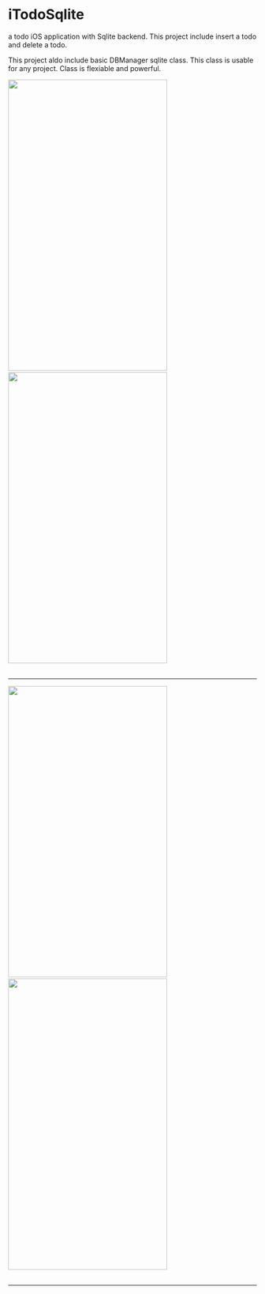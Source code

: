 iTodoSqlite
===========

a todo iOS application with Sqlite backend. This project include insert a todo and delete a todo.

This project aldo include basic DBManager sqlite class. This class is usable for any project. Class is flexiable and powerful.

<img src="https://github.com/ArslanBilal/iToDo/raw/master/iToDo/Images/img1.png" height="590" width="322">&nbsp;&nbsp;
<img src="https://github.com/ArslanBilal/iToDo/raw/master/iToDo/Images/img2.png" height="590" width="322"><br><br><hr>
<img src="https://github.com/ArslanBilal/iToDo/raw/master/iToDo/Images/img3.png" height="590" width="322">&nbsp;&nbsp;
<img src="https://github.com/ArslanBilal/iToDo/raw/master/iToDo/Images/img4.png" height="590" width="322"><br><br><hr>
